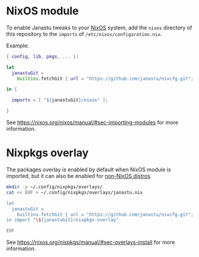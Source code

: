 # NixOS module

To enable Janastu tweaks to your [NixOS](https://nixos.org/nixos/) system, add
the `nixos` directory of this repository to the `imports` of
`/etc/nixos/configuration.nix`.

Example:

```nix
{ config, lib, pkgs, ... }:

let
  janastuGit =
    builtins.fetchGit { url = "https://github.com/janastu/nixcfg.git"; };

in {

  imports = [ "${janastuGit}/nixos" ];

}
```

See https://nixos.org/nixos/manual/#sec-importing-modules for more information.

# Nixpkgs overlay

The packages overlay is enabled by default when NixOS module is imported, but it
can also be enabled for [non-NixOS distros](https://nixos.org/nix/).

```sh
mkdir -p ~/.config/nixpkgs/overlays/
cat << EOF > ~/.config/nixpkgs/overlays/janastu.nix

let
  janastuGit =
    builtins.fetchGit { url = "https://github.com/janastu/nixcfg.git"; };
in import "\${janastuGit}/nixpkgs-overlay"

EOF
```

See https://nixos.org/nixpkgs/manual/#sec-overlays-install for more information.
